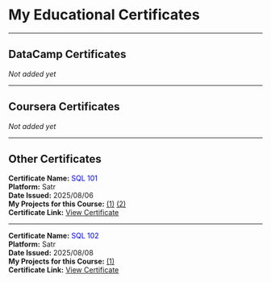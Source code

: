 # My Educational Certificates

---

## DataCamp Certificates  
*Not added yet*

---

## Coursera Certificates  
*Not added yet*

---

## Other Certificates

**Certificate Name:** <span style="color:blue;">SQL 101</span>  
**Platform:** Satr  
**Date Issued:** 2025/08/06  
**My Projects for this Course:** [(1)](https://github.com/i3zmad/AL_TAMAYOZ-School-Database) [(2)](https://github.com/i3zmad/-MY.LIBRARY-V.1-.git)  
**Certificate Link:**  [View Certificate](https://assets.safcsp.cloud/public/certificates/3f635d03-3e2a-4986-a632-223ff108a056/1754433925_8194df0c-6b14-4863-94e1-585a66aa3aa3.png)

---

**Certificate Name:** <span style="color:blue;">SQL 102</span>  
**Platform:** Satr  
**Date Issued:** 2025/08/08  
**My Projects for this Course:** [(1)](https://github.com/i3zmad/AL-TAMAYOZ-School-Database-v2-.git)  
**Certificate Link:**  [View Certificate](https://assets.safcsp.cloud/public/certificates/3f635d03-3e2a-4986-a632-223ff108a056/1754629586_677a2f2f-f860-4026-87e0-beebb4a79cea.png)


